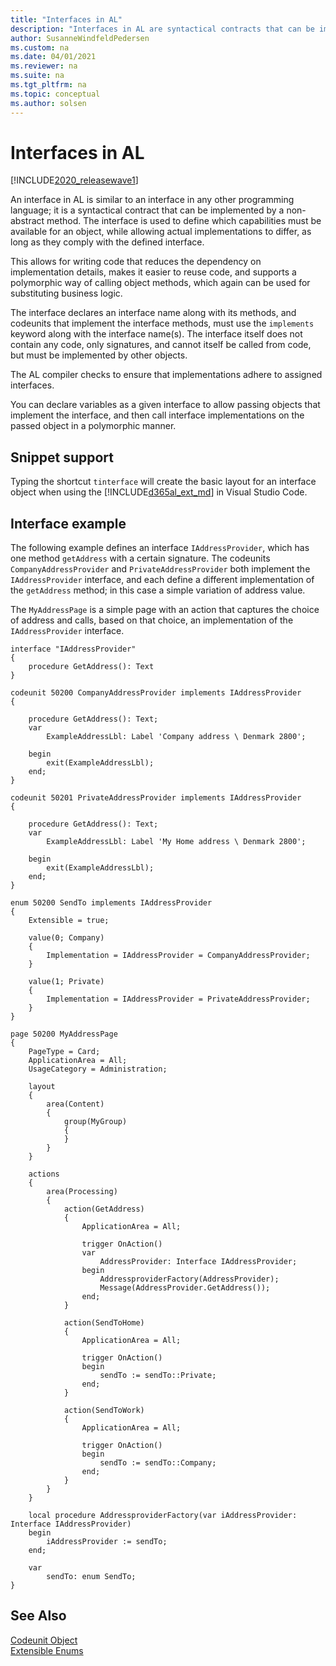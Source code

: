 ```yaml
---
title: "Interfaces in AL"
description: "Interfaces in AL are syntactical contracts that can be implemented by a non-abstract method."
author: SusanneWindfeldPedersen
ms.custom: na
ms.date: 04/01/2021
ms.reviewer: na
ms.suite: na
ms.tgt_pltfrm: na
ms.topic: conceptual
ms.author: solsen
---
```


# Interfaces in AL

[!INCLUDE[2020_releasewave1](../includes/2020_releasewave1.md)]

An interface in AL is similar to an interface in any other programming language; it is a syntactical contract that can be implemented by a non-abstract method. The interface is used to define which capabilities must be available for an object, while allowing actual implementations to differ, as long as they comply with the defined interface.

This allows for writing code that reduces the dependency on implementation details, makes it easier to reuse code, and supports a polymorphic way of calling object methods, which again can be used for substituting business logic.

The interface declares an interface name along with its methods, and codeunits that implement the interface methods, must use the `implements` keyword along with the interface name(s). The interface itself does not contain any code, only signatures, and cannot itself be called from code, but must be implemented by other objects.
 
The AL compiler checks to ensure that implementations adhere to assigned interfaces.

You can declare variables as a given interface to allow passing objects that implement the interface, and then call interface implementations on the passed object in a polymorphic manner.

## Snippet support

Typing the shortcut `tinterface` will create the basic layout for an interface object when using the [!INCLUDE[d365al_ext_md](../includes/d365al_ext_md.md)] in Visual Studio Code.


## Interface example

The following example defines an interface `IAddressProvider`, which has one method `getAddress` with a certain signature. The codeunits `CompanyAddressProvider` and `PrivateAddressProvider` both implement the `IAddressProvider` interface, and each define a different implementation of the `getAddress` method; in this case a simple variation of address value.

The `MyAddressPage` is a simple page with an action that captures the choice of address and calls, based on that choice, an implementation of the `IAddressProvider` interface.

```AL
interface "IAddressProvider"
{
    procedure GetAddress(): Text
}

codeunit 50200 CompanyAddressProvider implements IAddressProvider
{

    procedure GetAddress(): Text;
    var
        ExampleAddressLbl: Label 'Company address \ Denmark 2800';
        
    begin
        exit(ExampleAddressLbl);
    end;
}

codeunit 50201 PrivateAddressProvider implements IAddressProvider
{

    procedure GetAddress(): Text;
    var
        ExampleAddressLbl: Label 'My Home address \ Denmark 2800';

    begin
        exit(ExampleAddressLbl);
    end;
}

enum 50200 SendTo implements IAddressProvider
{
    Extensible = true;

    value(0; Company)
    {
        Implementation = IAddressProvider = CompanyAddressProvider;
    }

    value(1; Private)
    {
        Implementation = IAddressProvider = PrivateAddressProvider;
    }
}

page 50200 MyAddressPage
{
    PageType = Card;
    ApplicationArea = All;
    UsageCategory = Administration;

    layout
    {
        area(Content)
        {
            group(MyGroup)
            {
            }
        }
    }

    actions
    {
        area(Processing)
        {
            action(GetAddress)
            {
                ApplicationArea = All;

                trigger OnAction()
                var
                    AddressProvider: Interface IAddressProvider;
                begin
                    AddressproviderFactory(AddressProvider);
                    Message(AddressProvider.GetAddress());
                end;
            }

            action(SendToHome)
            {
                ApplicationArea = All;

                trigger OnAction()
                begin
                    sendTo := sendTo::Private;
                end;
            }

            action(SendToWork)
            {
                ApplicationArea = All;

                trigger OnAction()
                begin
                    sendTo := sendTo::Company;
                end;
            }
        }
    }

    local procedure AddressproviderFactory(var iAddressProvider: Interface IAddressProvider)
    begin
        iAddressProvider := sendTo;
    end;

    var
        sendTo: enum SendTo;
}
```

## See Also

[Codeunit Object](devenv-codeunit-object.md)  
[Extensible Enums](devenv-extensible-enums.md)  
